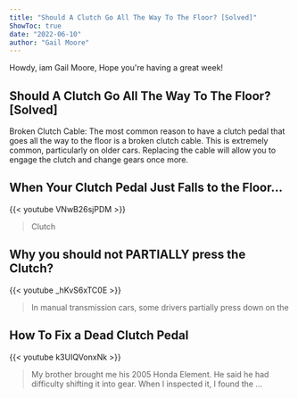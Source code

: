 ```yaml
---
title: "Should A Clutch Go All The Way To The Floor? [Solved]"
ShowToc: true 
date: "2022-06-10"
author: "Gail Moore" 
---
```


Howdy, iam Gail Moore, Hope you're having a great week!
## Should A Clutch Go All The Way To The Floor? [Solved]
Broken Clutch Cable: The most common reason to have a clutch pedal that goes all the way to the floor is a broken clutch cable. This is extremely common, particularly on older cars. Replacing the cable will allow you to engage the clutch and change gears once more.

## When Your Clutch Pedal Just Falls to the Floor...
{{< youtube VNwB26sjPDM >}}
>Clutch

## Why you should not PARTIALLY press the Clutch?
{{< youtube _hKvS6xTC0E >}}
>In manual transmission cars, some drivers partially press down on the 

## How To Fix a Dead Clutch Pedal
{{< youtube k3UIQVonxNk >}}
>My brother brought me his 2005 Honda Element. He said he had difficulty shifting it into gear. When I inspected it, I found the ...

